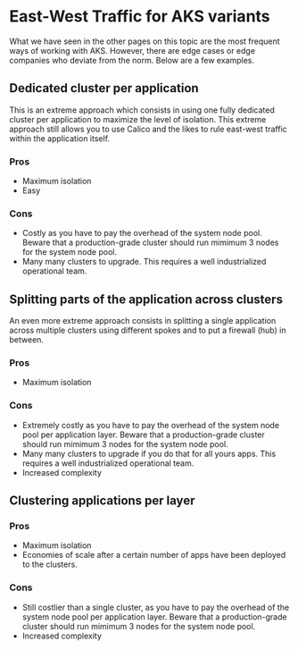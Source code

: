 # East-West Traffic for AKS variants
What we have seen in the other pages on this topic are the most frequent ways of working with AKS. However, there are edge cases or edge companies who deviate from the norm. Below are a few examples.
## Dedicated cluster per application

This is an extreme approach which consists in using one fully dedicated cluster per application to maximize the level of isolation. This extreme approach still allows you to use Calico and the likes to rule east-west traffic within the application itself. 

### Pros
- Maximum isolation
- Easy
### Cons
- Costly as you have to pay the overhead of the system node pool. Beware that a production-grade cluster should run mimimum 3 nodes for the system node pool.
- Many many clusters to upgrade. This requires a well industrialized operational team.

## Splitting parts of the application across clusters

An even more extreme approach consists in splitting a single application across multiple clusters using different spokes and to put a firewall (hub) in between. 

### Pros
- Maximum isolation
### Cons
- Extremely costly as you have to pay the overhead of the system node pool per application layer. Beware that a production-grade cluster should run mimimum 3 nodes for the system node pool.
- Many many clusters to upgrade if you do that for all yours apps. This requires a well industrialized operational team.
- Increased complexity

## Clustering applications per layer

### Pros
- Maximum isolation
- Economies of scale after a certain number of apps have been deployed to the clusters.
### Cons
- Still costlier than a single cluster, as you have to pay the overhead of the system node pool per application layer. Beware that a production-grade cluster should run mimimum 3 nodes for the system node pool.
- Increased complexity
